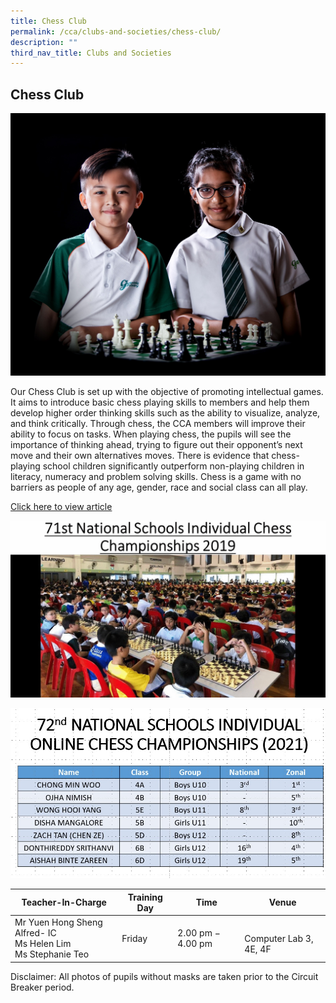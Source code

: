 ```yaml
---
title: Chess Club
permalink: /cca/clubs-and-societies/chess-club/
description: ""
third_nav_title: Clubs and Societies
---
```

## **Chess Club**

![](/images/CCA/Chess%201.jpeg)


Our Chess Club is set up with the objective of promoting intellectual games. It aims to introduce basic chess playing skills to members and help them develop higher order thinking skills such as the ability to visualize, analyze, and think critically. Through chess, the CCA members will improve their ability to focus on tasks. When playing chess, the pupils will see the importance of thinking ahead, trying to figure out their opponent’s next move and their own alternatives moves. There is evidence that chess-playing school children significantly outperform non-playing children in literacy, numeracy and problem solving skills. Chess is a game with no barriers as people of any age, gender, race and social class can all play.

[Click here to view article](https://bit.ly/33iqjJz)


![](/images/CCA/Chess%20GIF.gif)


![](/images/CCA/Chess%202.jpeg)


<table>
<thead>
  <tr>
    <th>Teacher-In-Charge</th>
    <th>Training Day</th>
    <th>Time</th>
    <th>Venue</th>
  </tr>
</thead>
<tbody>
  <tr>
    <td>Mr Yuen Hong Sheng Alfred- IC<br>Ms Helen Lim<br>Ms Stephanie Teo</td>
    <td>Friday</td>
    <td>2.00 pm − 4.00 pm</td>
    <td><br>Computer Lab 3, 4E, 4F</td>
  </tr>
</tbody>
</table>

Disclaimer: All photos of pupils without masks are taken prior to the Circuit Breaker period.